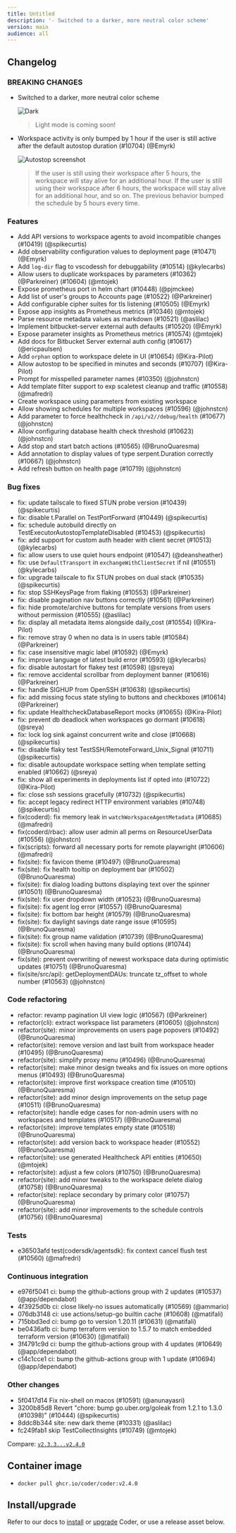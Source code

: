 ```yaml
---
title: Untitled
description: '- Switched to a darker, more neutral color scheme'
version: main
audience: all
---
```

## Changelog

### BREAKING CHANGES

- Switched to a darker, more neutral color scheme

  ![Dark](https://user-images.githubusercontent.com/22407953/283922030-f697fcbe-3113-4352-9aa7-f1124c76efc6.png)

  > Light mode is coming soon!

- Workspace activity is only bumped by 1 hour if the user is still active after the default autostop duration (#10704) (@Emyrk)

  ![Autostop screenshot](https://user-images.githubusercontent.com/22407953/283919406-4c00600e-3b68-40ff-8377-34f5c00805c8.png)

  > If the user is still using their workspace after 5 hours, the workspace will stay alive for an additional hour. If the user is still using their workspace after 6 hours, the workspace will stay alive for an additional hour, and so on. The previous behavior bumped the schedule by 5 hours every time.

### Features

- Add API versions to workspace agents to avoid incompatible changes (#10419) (@spikecurtis)
- Add observability configuration values to deployment page (#10471) (@Emyrk)
- Add `log-dir` flag to vscodessh for debuggability (#10514) (@kylecarbs)
- Allow users to duplicate workspaces by parameters (#10362) (@Parkreiner) (#10604) (@mtojek)
- Expose prometheus port in helm chart (#10448) (@pjmckee)
- Add list of user's groups to Accounts page (#10522) (@Parkreiner)
- Add configurable cipher suites for tls listening (#10505) (@Emyrk)
- Expose app insights as Prometheus metrics (#10346) (@mtojek)
- Parse resource metadata values as markdown (#10521) (@aslilac)
- Implement bitbucket-server external auth defaults (#10520) (@Emyrk)
- Expose parameter insights as Prometheus metrics (#10574) (@mtojek)
- Add docs for Bitbucket Server external auth config (#10617) (@ericpaulsen)
- Add `orphan` option to workspace delete in UI (#10654) (@Kira-Pilot)
- Allow autostop to be specified in minutes and seconds (#10707) (@Kira-Pilot)
- Prompt for misspelled parameter names (#10350) (@johnstcn)
- Add template filter support to exp scaletest cleanup and traffic (#10558) (@mafredri)
- Create workspace using parameters from existing workspace
- Allow showing schedules for multiple workspaces (#10596) (@johnstcn)
- Add parameter to force healthcheck in `/api/v2//debug/health` (#10677) (@johnstcn)
- Allow configuring database health check threshold (#10623) (@johnstcn)
- Add stop and start batch actions (#10565) (@BrunoQuaresma)
- Add annotation to display values of type serpent.Duration correctly (#10667) (@johnstcn)
- Add refresh button on health page (#10719) (@johnstcn)

### Bug fixes

- fix: update tailscale to fixed STUN probe version (#10439) (@spikecurtis)
- fix: disable t.Parallel on TestPortForward (#10449) (@spikecurtis)
- fix: schedule autobuild directly on TestExecutorAutostopTemplateDisabled (#10453) (@spikecurtis)
- fix: add support for custom auth header with client secret (#10513) (@kylecarbs)
- fix: allow users to use quiet hours endpoint (#10547) (@deansheather)
- fix: use `DefaultTransport` in `exchangeWithClientSecret` if nil (#10551) (@kylecarbs)
- fix: upgrade tailscale to fix STUN probes on dual stack (#10535) (@spikecurtis)
- fix: stop SSHKeysPage from flaking (#10553) (@Parkreiner)
- fix: disable pagination nav buttons correctly (#10561) (@Parkreiner)
- fix: hide promote/archive buttons for template versions from users without permission (#10555) (@aslilac)
- fix: display all metadata items alongside daily_cost (#10554) (@Kira-Pilot)
- fix: remove stray 0 when no data is in users table (#10584) (@Parkreiner)
- fix: case insensitive magic label (#10592) (@Emyrk)
- fix: improve language of latest build error (#10593) (@kylecarbs)
- fix: disable autostart for flakey test (#10598) (@sreya)
- fix: remove accidental scrollbar from deployment banner (#10616) (@Parkreiner)
- fix: handle SIGHUP from OpenSSH (#10638) (@spikecurtis)
- fix: add missing focus state styling to buttons and checkboxes (#10614) (@Parkreiner)
- fix: update HealthcheckDatabaseReport mocks (#10655) (@Kira-Pilot)
- fix: prevent db deadlock when workspaces go dormant (#10618) (@sreya)
- fix: lock log sink against concurrent write and close (#10668) (@spikecurtis)
- fix: disable flaky test TestSSH/RemoteForward_Unix_Signal (#10711) (@spikecurtis)
- fix: disable autoupdate workspace setting when template setting enabled (#10662) (@sreya)
- fix: show all experiments in deployments list if opted into (#10722) (@Kira-Pilot)
- fix: close ssh sessions gracefully (#10732) (@spikecurtis)
- fix: accept legacy redirect HTTP environment variables (#10748) (@spikecurtis)
- fix(coderd): fix memory leak in `watchWorkspaceAgentMetadata` (#10685) (@mafredri)
- fix(coderd/rbac): allow user admin all perms on ResourceUserData (#10556) (@johnstcn)
- fix(scripts): forward all necessary ports for remote playwright (#10606) (@mafredri)
- fix(site): fix favicon theme (#10497) (@BrunoQuaresma)
- fix(site): fix health tooltip on deployment bar (#10502) (@BrunoQuaresma)
- fix(site): fix dialog loading buttons displaying text over the spinner (#10501) (@BrunoQuaresma)
- fix(site): fix user dropdown width (#10523) (@BrunoQuaresma)
- fix(site): fix agent log error (#10557) (@BrunoQuaresma)
- fix(site): fix bottom bar height (#10579) (@BrunoQuaresma)
- fix(site): fix daylight savings date range issue (#10595) (@BrunoQuaresma)
- fix(site): fix group name validation (#10739) (@BrunoQuaresma)
- fix(site): fix scroll when having many build options (#10744) (@BrunoQuaresma)
- fix(site): prevent overwriting of newest workspace data during optimistic updates (#10751) (@BrunoQuaresma)
- fix(site/src/api): getDeploymentDAUs: truncate tz_offset to whole number (#10563) (@johnstcn)

### Code refactoring

- refactor: revamp pagination UI view logic (#10567) (@Parkreiner)
- refactor(cli): extract workspace list parameters (#10605) (@johnstcn)
- refactor(site): minor improvements on users page popovers (#10492) (@BrunoQuaresma)
- refactor(site): remove version and last built from workspace header (#10495) (@BrunoQuaresma)
- refactor(site): simplify proxy menu (#10496) (@BrunoQuaresma)
- refactor(site): make minor design tweaks and fix issues on more options menus (#10493) (@BrunoQuaresma)
- refactor(site): improve first workspace creation time (#10510) (@BrunoQuaresma)
- refactor(site): add minor design improvements on the setup page (#10511) (@BrunoQuaresma)
- refactor(site): handle edge cases for non-admin users with no workspaces and templates (#10517) (@BrunoQuaresma)
- refactor(site): improve templates empty state (#10518) (@BrunoQuaresma)
- refactor(site): add version back to workspace header (#10552) (@BrunoQuaresma)
- refactor(site): use generated Healthcheck API entities (#10650) (@mtojek)
- refactor(site): adjust a few colors (#10750) (@BrunoQuaresma)
- refactor(site): add minor tweaks to the workspace delete dialog (#10758) (@BrunoQuaresma)
- refactor(site): replace secondary by primary color (#10757) (@BrunoQuaresma)
- refactor(site): add minor improvements to the schedule controls (#10756) (@BrunoQuaresma)

### Tests

- e36503afd test(codersdk/agentsdk): fix context cancel flush test (#10560) (@mafredri)

### Continuous integration

- e976f5041 ci: bump the github-actions group with 2 updates (#10537) (@app/dependabot)
- 4f3925d0b ci: close likely-no issues automatically (#10569) (@ammario)
- 076db3148 ci: use actions/setup-go builtin cache (#10608) (@matifali)
- 715bbd3ed ci: bump go to version 1.20.11 (#10631) (@matifali)
- be0436afb ci: bump terraform version to 1.5.7 to match embedded terraform version (#10630) (@matifali)
- 3f4791c9d ci: bump the github-actions group with 4 updates (#10649) (@app/dependabot)
- c14c1cce1 ci: bump the github-actions group with 1 update (#10694) (@app/dependabot)

### Other changes

- 5f0417d14 Fix nix-shell on macos (#10591) (@anunayasri)
- 3200b85d8 Revert "chore: bump go.uber.org/goleak from 1.2.1 to 1.3.0 (#10398)" (#10444) (@spikecurtis)
- 8ddc8b344 site: new dark theme (#10331) (@aslilac)
- fc249fab1 skip TestCollectInsights (#10749) (@mtojek)

Compare: [`v2.3.3...v2.4.0`](https://github.com/coder/coder/compare/v2.3.3...v2.4.0)

## Container image

- `docker pull ghcr.io/coder/coder:v2.4.0`

## Install/upgrade

Refer to our docs to [install](https://coder.com/docs/install) or [upgrade](https://coder.com/docs/admin/upgrade) Coder, or use a release asset below.
